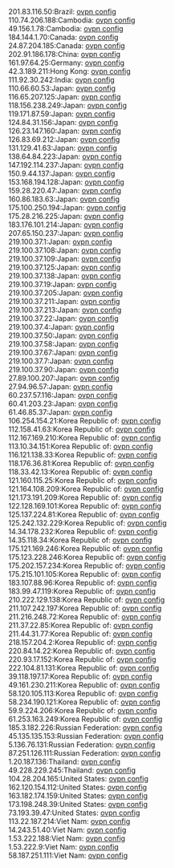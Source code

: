 201.83.116.50:Brazil: [ovpn config](vpn/201_83_116_50.ovpn)  
110.74.206.188:Cambodia: [ovpn config](vpn/110_74_206_188.ovpn)  
49.156.1.78:Cambodia: [ovpn config](vpn/49_156_1_78.ovpn)  
184.144.1.70:Canada: [ovpn config](vpn/184_144_1_70.ovpn)  
24.87.204.185:Canada: [ovpn config](vpn/24_87_204_185.ovpn)  
202.91.186.178:China: [ovpn config](vpn/202_91_186_178.ovpn)  
161.97.64.25:Germany: [ovpn config](vpn/161_97_64_25.ovpn)  
42.3.189.211:Hong Kong: [ovpn config](vpn/42_3_189_211.ovpn)  
111.92.30.242:India: [ovpn config](vpn/111_92_30_242.ovpn)  
110.66.60.53:Japan: [ovpn config](vpn/110_66_60_53.ovpn)  
116.65.207.125:Japan: [ovpn config](vpn/116_65_207_125.ovpn)  
118.156.238.249:Japan: [ovpn config](vpn/118_156_238_249.ovpn)  
119.171.87.59:Japan: [ovpn config](vpn/119_171_87_59.ovpn)  
124.84.31.156:Japan: [ovpn config](vpn/124_84_31_156.ovpn)  
126.23.147.160:Japan: [ovpn config](vpn/126_23_147_160.ovpn)  
126.83.69.212:Japan: [ovpn config](vpn/126_83_69_212.ovpn)  
131.129.41.63:Japan: [ovpn config](vpn/131_129_41_63.ovpn)  
138.64.84.223:Japan: [ovpn config](vpn/138_64_84_223.ovpn)  
147.192.114.237:Japan: [ovpn config](vpn/147_192_114_237.ovpn)  
150.9.44.137:Japan: [ovpn config](vpn/150_9_44_137.ovpn)  
153.168.194.128:Japan: [ovpn config](vpn/153_168_194_128.ovpn)  
159.28.220.47:Japan: [ovpn config](vpn/159_28_220_47.ovpn)  
160.86.183.63:Japan: [ovpn config](vpn/160_86_183_63.ovpn)  
175.100.250.194:Japan: [ovpn config](vpn/175_100_250_194.ovpn)  
175.28.216.225:Japan: [ovpn config](vpn/175_28_216_225.ovpn)  
183.176.101.214:Japan: [ovpn config](vpn/183_176_101_214.ovpn)  
207.65.150.237:Japan: [ovpn config](vpn/207_65_150_237.ovpn)  
219.100.37.1:Japan: [ovpn config](vpn/219_100_37_1.ovpn)  
219.100.37.108:Japan: [ovpn config](vpn/219_100_37_108.ovpn)  
219.100.37.109:Japan: [ovpn config](vpn/219_100_37_109.ovpn)  
219.100.37.125:Japan: [ovpn config](vpn/219_100_37_125.ovpn)  
219.100.37.138:Japan: [ovpn config](vpn/219_100_37_138.ovpn)  
219.100.37.19:Japan: [ovpn config](vpn/219_100_37_19.ovpn)  
219.100.37.205:Japan: [ovpn config](vpn/219_100_37_205.ovpn)  
219.100.37.211:Japan: [ovpn config](vpn/219_100_37_211.ovpn)  
219.100.37.213:Japan: [ovpn config](vpn/219_100_37_213.ovpn)  
219.100.37.22:Japan: [ovpn config](vpn/219_100_37_22.ovpn)  
219.100.37.4:Japan: [ovpn config](vpn/219_100_37_4.ovpn)  
219.100.37.50:Japan: [ovpn config](vpn/219_100_37_50.ovpn)  
219.100.37.58:Japan: [ovpn config](vpn/219_100_37_58.ovpn)  
219.100.37.67:Japan: [ovpn config](vpn/219_100_37_67.ovpn)  
219.100.37.7:Japan: [ovpn config](vpn/219_100_37_7.ovpn)  
219.100.37.90:Japan: [ovpn config](vpn/219_100_37_90.ovpn)  
27.89.100.207:Japan: [ovpn config](vpn/27_89_100_207.ovpn)  
27.94.96.57:Japan: [ovpn config](vpn/27_94_96_57.ovpn)  
60.237.57.116:Japan: [ovpn config](vpn/60_237_57_116.ovpn)  
60.41.203.23:Japan: [ovpn config](vpn/60_41_203_23.ovpn)  
61.46.85.37:Japan: [ovpn config](vpn/61_46_85_37.ovpn)  
106.254.154.21:Korea Republic of: [ovpn config](vpn/106_254_154_21.ovpn)  
112.158.41.63:Korea Republic of: [ovpn config](vpn/112_158_41_63.ovpn)  
112.167.169.210:Korea Republic of: [ovpn config](vpn/112_167_169_210.ovpn)  
113.10.34.151:Korea Republic of: [ovpn config](vpn/113_10_34_151.ovpn)  
116.121.138.33:Korea Republic of: [ovpn config](vpn/116_121_138_33.ovpn)  
118.176.36.81:Korea Republic of: [ovpn config](vpn/118_176_36_81.ovpn)  
118.33.42.13:Korea Republic of: [ovpn config](vpn/118_33_42_13.ovpn)  
121.160.115.25:Korea Republic of: [ovpn config](vpn/121_160_115_25.ovpn)  
121.164.108.209:Korea Republic of: [ovpn config](vpn/121_164_108_209.ovpn)  
121.173.191.209:Korea Republic of: [ovpn config](vpn/121_173_191_209.ovpn)  
122.128.169.101:Korea Republic of: [ovpn config](vpn/122_128_169_101.ovpn)  
125.137.224.81:Korea Republic of: [ovpn config](vpn/125_137_224_81.ovpn)  
125.242.132.229:Korea Republic of: [ovpn config](vpn/125_242_132_229.ovpn)  
14.34.178.232:Korea Republic of: [ovpn config](vpn/14_34_178_232.ovpn)  
14.35.118.34:Korea Republic of: [ovpn config](vpn/14_35_118_34.ovpn)  
175.121.169.246:Korea Republic of: [ovpn config](vpn/175_121_169_246.ovpn)  
175.123.228.246:Korea Republic of: [ovpn config](vpn/175_123_228_246.ovpn)  
175.202.157.234:Korea Republic of: [ovpn config](vpn/175_202_157_234.ovpn)  
175.215.101.105:Korea Republic of: [ovpn config](vpn/175_215_101_105.ovpn)  
183.107.88.96:Korea Republic of: [ovpn config](vpn/183_107_88_96.ovpn)  
183.99.47.119:Korea Republic of: [ovpn config](vpn/183_99_47_119.ovpn)  
210.222.129.138:Korea Republic of: [ovpn config](vpn/210_222_129_138.ovpn)  
211.107.242.197:Korea Republic of: [ovpn config](vpn/211_107_242_197.ovpn)  
211.216.248.72:Korea Republic of: [ovpn config](vpn/211_216_248_72.ovpn)  
211.37.22.85:Korea Republic of: [ovpn config](vpn/211_37_22_85.ovpn)  
211.44.31.77:Korea Republic of: [ovpn config](vpn/211_44_31_77.ovpn)  
218.157.204.2:Korea Republic of: [ovpn config](vpn/218_157_204_2.ovpn)  
220.84.14.22:Korea Republic of: [ovpn config](vpn/220_84_14_22.ovpn)  
220.93.17.152:Korea Republic of: [ovpn config](vpn/220_93_17_152.ovpn)  
222.104.81.131:Korea Republic of: [ovpn config](vpn/222_104_81_131.ovpn)  
39.118.197.17:Korea Republic of: [ovpn config](vpn/39_118_197_17.ovpn)  
49.161.230.211:Korea Republic of: [ovpn config](vpn/49_161_230_211.ovpn)  
58.120.105.113:Korea Republic of: [ovpn config](vpn/58_120_105_113.ovpn)  
58.234.190.121:Korea Republic of: [ovpn config](vpn/58_234_190_121.ovpn)  
59.9.224.206:Korea Republic of: [ovpn config](vpn/59_9_224_206.ovpn)  
61.253.163.249:Korea Republic of: [ovpn config](vpn/61_253_163_249.ovpn)  
185.3.182.226:Russian Federation: [ovpn config](vpn/185_3_182_226.ovpn)  
45.135.135.153:Russian Federation: [ovpn config](vpn/45_135_135_153.ovpn)  
5.136.76.131:Russian Federation: [ovpn config](vpn/5_136_76_131.ovpn)  
87.251.126.111:Russian Federation: [ovpn config](vpn/87_251_126_111.ovpn)  
1.20.187.136:Thailand: [ovpn config](vpn/1_20_187_136.ovpn)  
49.228.229.245:Thailand: [ovpn config](vpn/49_228_229_245.ovpn)  
104.28.204.165:United States: [ovpn config](vpn/104_28_204_165.ovpn)  
162.120.154.112:United States: [ovpn config](vpn/162_120_154_112.ovpn)  
163.182.174.159:United States: [ovpn config](vpn/163_182_174_159.ovpn)  
173.198.248.39:United States: [ovpn config](vpn/173_198_248_39.ovpn)  
73.193.39.47:United States: [ovpn config](vpn/73_193_39_47.ovpn)  
113.22.187.214:Viet Nam: [ovpn config](vpn/113_22_187_214.ovpn)  
14.243.51.40:Viet Nam: [ovpn config](vpn/14_243_51_40.ovpn)  
1.53.222.188:Viet Nam: [ovpn config](vpn/1_53_222_188.ovpn)  
1.53.222.9:Viet Nam: [ovpn config](vpn/1_53_222_9.ovpn)  
58.187.251.111:Viet Nam: [ovpn config](vpn/58_187_251_111.ovpn)  
